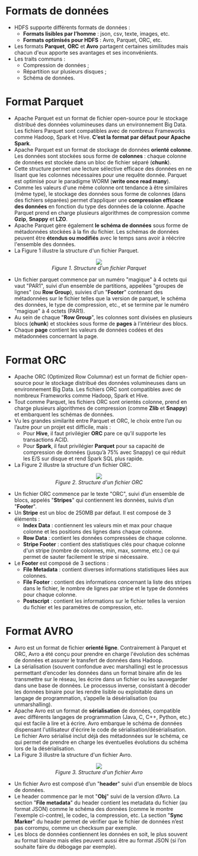# Formats de données
* HDFS supporte différents formats de données :
  * **Formats lisibles par l’homme** : json, csv, texte, images, etc.
  * **Formats optimisés pour HDFS** : Avro, Parquet, ORC, etc.
* Les formats **Parquet**, **ORC** et **Avro** partagent certaines similitudes mais chacun d'eux apporte ses avantages et ses inconvénients.
* Les traits communs :
  * Compression de données ;
  * Répartition sur plusieurs disques ;
  * Schéma de données.

# Format Parquet
* Apache Parquet est un format de fichier open-source pour le stockage distribué des données volumineuses dans un environnement Big Data. Les fichiers Parquet sont compatibles avec de nombreux Frameworks comme Hadoop, Spark et Hive. **C’est la format par défaut pour Apache Spark**.
* Apache Parquet est un format de stockage de données **orienté colonne**. Les données sont stockées sous forme de **colonnes** : chaque colonne de données est stockée dans un bloc de fichier séparé (**chunk**).
* Cette structure permet une  lecture  sélective  efficace des données en ne lisant que les colonnes nécessaires pour une requête donnée. Parquet est optimisé pour le paradigme WORM (**write once read many**).
* Comme les valeurs d'une même colonne ont tendance à être similaires (même type), le stockage des données sous forme de colonnes (dans des fichiers séparées) permet d’appliquer une **compression efficace des données** en fonction du type des données de la colonne. Apache Parquet prend en charge plusieurs algorithmes de compression comme **Gzip**, **Snappy** et **LZO**.
* Apache Parquet gère également **le schéma de données** sous forme de métadonnées stockées à la fin du fichier. Les schémas de données peuvent être **étendus ou modifiés** avec le temps sans avoir à réécrire l'ensemble des données.
* La Figure 1 illustre la structure d'un fichier Parquet.
<p align="center">
  <img src="https://github.com/Cloud-Elit/parquet_orc_avro/assets/142179779/5ddfc4cb-c34f-41b5-9c0c-924bd06e933f" /><br/>
  <i>Figure 1. Structure d'un fichier Parquet</i>
</p>

* Un fichier parquet commence par un numéro "magique" à 4 octets qui vaut "PAR1", suivi d’un ensemble de partitions, appelées "groupes de lignes" (ou **Row Group**), suivies d’un "**Footer**" contenant des métadonnées sur le fichier telles que la version de parquet, le schéma des données, le type de compression, etc., et se termine par le numéro "magique" à 4 octets (PAR1).
* Au sein de chaque "**Row Group**", les colonnes sont divisées en plusieurs blocs (**chunk**) et stockées sous forme de **pages** à l'intérieur des blocs.
* Chaque **page** contient les valeurs de données codées et des métadonnées concernant la page.

# Format ORC
* Apache ORC (Optimized Row Columnar) est un format de fichier open-source pour le stockage distribué des données volumineuses dans un environnement Big Data. Les fichiers ORC sont compatibles avec de nombreux Frameworks comme Hadoop, Spark et Hive.
* Tout comme Parquet, les fichiers ORC sont orientés colonne, prend en charge plusieurs algorithmes de compression (comme **Zlib** et **Snappy**) et embarquent les schémas de données.
* Vu les grandes similarité entre Parquet et ORC, le choix entre l’un ou l’autre pour un projet est difficile, mais :
  * Pour **Hive**, il faut privilégier **ORC** pare ce qu’il supporte les transactions ACID.
  * Pour **Spark**, il faut privilégier **Parquet** pour sa capacité de compression de données (jusqu’à 75% avec Snappy) ce qui réduit les E/S sur disque et rend Spark SQL plus rapide.
* La Figure 2 illustre la structure d'un fichier ORC.
<p align="center">
  <img src="https://github.com/Cloud-Elit/parquet_orc_avro/assets/142179779/c597ae8b-b346-49db-bdc5-c0bf94b7181a" /><br/>
  <i>Figure 2. Structure d'un fichier ORC</i>
</p>

* Un fichier ORC commence par le texte "ORC", suivi d’un ensemble de blocs, appelés "**Stripes**" qui contiennent les données, suivis d’un "**Footer**".
* Un **Stripe** est un bloc de 250MB par défaut. Il est composé de 3 éléments :
  * **Index Data** : contiennent les valeurs min et max pour chaque colonne et les positions des lignes dans chaque colonne.
  * **Row Data** : contient les données compressées de chaque colonne.
  * **Stripe Footer** : contient des statistiques clés pour chaque colonne d'un stripe (nombre de colonnes, min, max, somme, etc.) ce qui permet de sauter facilement le stripe si nécessaire.
* Le **Footer** est composé de 3 sections :
  * **File Metadata** : contient diverses informations statistiques liées aux colonnes.
  * **File Footer** : contient des informations concernant la liste des stripes dans le fichier, le nombre de lignes par stripe et le type de données pour chaque colonne.
  * **Postscript** : contient les informations sur le fichier telles la version du fichier et les paramètres de compression, etc.

# Format AVRO
* Avro est un format de fichier **orienté ligne**. Contrairement à Parquet et ORC, Avro a été conçu pour prendre en charge l'évolution des schémas de données et assurer le transfert de données dans Hadoop.
* La sérialisation (souvent confondue avec marshalling) est le processus permettant d’encoder les données dans un format binaire afin de les transmettre sur le réseau, les écrire dans un fichier ou les sauvegarder dans une base de données. Le processus inverse, consistant à décoder les données binaire pour les rendre lisible ou exploitable dans un langage de programmation, s’appelle la désérialisation (ou unmarshalling).
* Apache Avro est un format de **sérialisation** de données, compatible avec différents langages de programmation (Java, C, C++, Python, etc.) qui est facile à lire et à écrire. Avro embarque le schéma de données dispensant l'utilisateur d'écrire le code de sérialisation/désérialisation. Le fichier Avro sérialisé inclut déjà des métadonnées sur le schéma, ce qui permet de prendre en charge les éventuelles évolutions du schéma lors de la désérialisation.
* La Figure 3 illustre la structure d'un fichier Avro.
<p align="center">
  <img src="https://github.com/Cloud-Elit/parquet_orc_avro/assets/142179779/9ea3ba34-a981-4292-b99d-c01c62e540c2" /><br/>
  <i>Figure 3. Structure d'un fichier Avro</i>
</p>

* Un fichier Avro est composé d’un "**header**" suivi d’un ensemble de blocs de données.
* Le header commence par le mot "**Obj**" suivi de la version d’Avro. La section "**File metadata**" du header contient les metadata du fichier (au format JSON) comme le schéma des données (comme le montre l'exemple ci-contre), le codec, la compression, etc. La section "**Sync Marker**" du header permet de vérifier que le fichier de données n’est pas corrompu, comme un checksum par exemple.
* Les blocs de données contiennent les données en soit, le plus souvent au format binaire mais elles peuvent aussi être au format JSON (si l’on souhaite faire du débogage par exemple).
